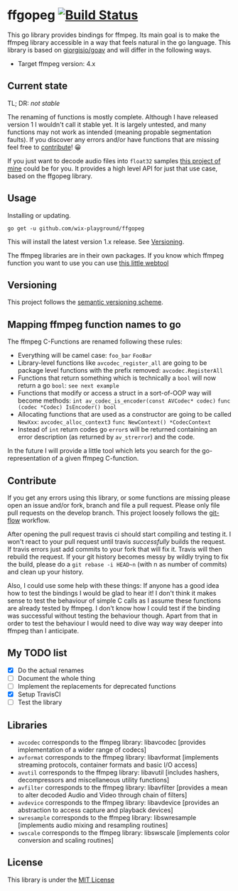 # ffgopeg [![Build Status](https://travis-ci.org/targodan/ffgopeg.svg?branch=develop)](https://travis-ci.org/targodan/ffgopeg)

This go library provides bindings for ffmpeg.
Its main goal is to make the ffmpeg library accessible in a way that feels natural in the go language.
This library is based on [giorgisio/goav](https://github.com/giorgisio/goav) and will differ in the following ways.

- Target ffmpeg version: 4.x

## Current state

TL; DR: *not stable*

The renaming of functions is mostly complete.
Although I have released version 1 I wouldn't call it stable yet.
It is largely untested, and many functions may not work as intended (meaning propable segmentation faults).
If you discover any errors and/or have functions that are missing feel free to [contribute](#contribute)! :grinning:

If you just want to decode audio files into `float32` samples [this project of mine](https://github.com/targodan/goad) could be for you.
It provides a high level API for just that use case, based on the ffgopeg library.

## Usage

Installing or updating.

```
go get -u github.com/wix-playground/ffgopeg
```

This will install the latest version 1.x release.
See [Versioning](#versioning).

The ffmpeg libraries are in their own packages.
If you know which ffmpeg function you want to use you can use [this little webtool](https://targodan.github.io/ffgopeg)

## Versioning

This project follows the [semantic versioning scheme](http://semver.org/).

## Mapping ffmpeg function names to go

The ffmpeg C-Functions are renamed following these rules:

- Everything will be camel case: `foo_bar`  `FooBar`
- Library-level functions like `avcodec_register_all` are going to be package level functions with the prefix removed: `avcodec.RegisterAll`
- Functions that return something which is technically a `bool` will now return a go `bool`: `see next example`
- Functions that modify or access a struct in a sort-of-OOP way will become methods: `int av_codec_is_encoder(const AVCodec* codec)`  `func (codec *Codec) IsEncoder() bool`
- Allocating functions that are used as a constructor are going to be called `NewXxx`: `avcodec_alloc_context3`  `func NewContext() *CodecContext`
- Instead of `int` return codes go `error`s will be returned containing an error description (as returned by `av_strerror`) and the code.

In the future I will provide a little tool which lets you search for the go-representation of a given ffmpeg C-function.

## Contribute

If you get any errors using this library, or some functions are missing please open an issue and/or fork, branch and file a pull request.
Please only file pull requests on the develop branch.
This project loosely follows the [git-flow](http://danielkummer.github.io/git-flow-cheatsheet/) workflow.

After opening the pull request travis ci should start compiling and testing it.
I won't react to your pull request until travis *successfully* builds the request.
If travis errors just add commits to your fork that will fix it.
Travis will then rebuild the request.
If your git history becomes messy by wildly trying to fix the build, please do a `git rebase -i HEAD~n` (with n as number of commits) and clean up your history.

Also, I could use some help with these things:
If anyone has a good idea how to test the bindings I would be glad to hear it!
I don't think it makes sense to test the behaviour of simple C calls as I assume these functions are already tested by ffmpeg.
I don't know how I could test if the binding was successful without testing the behaviour though.
Apart from that in order to test the behaviour I would need to dive way way way deeper into ffmpeg than I anticipate.

## My TODO list

- [x] Do the actual renames
- [ ] Document the whole thing
- [ ] Implement the replacements for deprecated functions
- [x] Setup TravisCI
- [ ] Test the library

## Libraries

- `avcodec` corresponds to the ffmpeg library: libavcodec [provides implementation of a wider range of codecs]
- `avformat` corresponds to the ffmpeg library: libavformat [implements streaming protocols, container formats and basic I/O access]
- `avutil` corresponds to the ffmpeg library: libavutil [includes hashers, decompressors and miscellaneous utility functions]
- `avfilter` corresponds to the ffmpeg library: libavfilter [provides a mean to alter decoded Audio and Video through chain of filters]
- `avdevice` corresponds to the ffmpeg library: libavdevice [provides an abstraction to access capture and playback devices]
- `swresample` corresponds to the ffmpeg library: libswresample [implements audio mixing and resampling routines]
- `swscale` corresponds to the ffmpeg library: libswscale [implements color conversion and scaling routines]

## License

This library is under the [MIT License](http://opensource.org/licenses/MIT)
